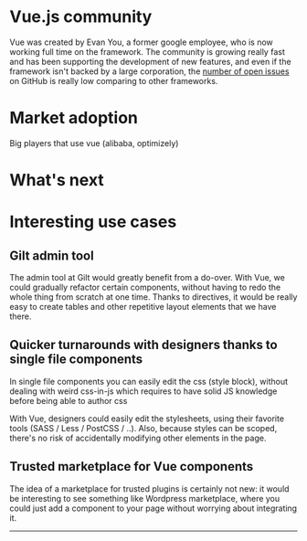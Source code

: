 # Vue.js community

Vue was created by Evan You, a former google employee, who is now working full time on the framework. 
The community is growing really fast and has been supporting the development of new features, and even if the framework isn't backed by a large corporation, the [number of open issues][issues] on GitHub is really low comparing to other frameworks. 

# Market adoption
Big players that use vue (alibaba, optimizely)

# What's next

# Interesting use cases 
## Gilt admin tool
The admin tool at Gilt would greatly benefit from a do-over. With Vue, we could gradually refactor certain components, without having to redo the whole thing from scratch at one time.
Thanks to directives, it would be really easy to create tables and other repetitive layout elements that we have there. 

## Quicker turnarounds with designers thanks to single file components
In single file components you can easily edit the css (style block), without dealing with weird css-in-js which requires to have solid JS knowledge before being able to author css

With Vue, designers could easily edit the stylesheets, using their favorite tools (SASS / Less / PostCSS / ..). 
Also, because styles can be scoped, there's no risk of accidentally modifying other elements in the page.

## Trusted marketplace for Vue components

The idea of a marketplace for trusted plugins is certainly not new: it would be interesting to see something like Wordpress marketplace, where you could just add a component to your page without worrying about integrating it.

---

[issues]: https://github.com/vuejs/vue/issues